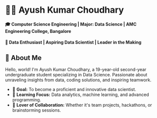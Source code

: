 # 👨‍💻 Ayush Kumar Choudhary 
#### 🎓 Computer Science Engineering | Major: Data Science | AMC Engineering College, Bangalore
#### 🌱 Data Enthusiast | Aspiring Data Scientist | Leader in the Making

## 🚀 About Me
Hello, world! I'm Ayush Kumar Choudhary, a 19-year-old second-year undergraduate student specializing in Data Science. Passionate about unraveling insights from data, coding solutions, and inspiring teamwork.

- 🎯 **Goal:** To become a proficient and innovative data scientist.
- 🧠 **Learning Focus:** Data analytics, machine learning, and advanced programming.
- 🤝 **Lover of Collaboration:** Whether it's team projects, hackathons, or brainstorming sessions.
